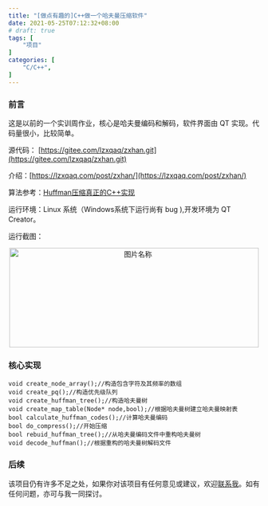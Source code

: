```yaml
---
title: "[做点有趣的]C++做一个哈夫曼压缩软件"
date: 2021-05-25T07:12:32+08:00
# draft: true
tags: [
    "项目"
]
categories: [
    "C/C++",
]
---
```


### 前言
这是以前的一个实训周作业，核心是哈夫曼编码和解码，软件界面由 QT 实现。代码量很小，比较简单。

源代码： [https://gitee.com/lzxqaq/zxhan.git](https://gitee.com/lzxqaq/zxhan.git)

介绍：[https://lzxqaq.com/post/zxhan/](https://lzxqaq.com/post/zxhan/)

算法参考：[Huffman压缩真正的C++实现](https://blog.csdn.net/small_hacker/article/details/52843738)


运行环境：Linux 系统（Windows系统下运行尚有 bug ),开发环境为 QT Creator。

运行截图：
<div  align="center">    
 <img src="https://cdn.jsdelivr.net/gh/lzxqaq/zxhan@master/images/zxhan.png" width = "500" height = "200" alt="图片名称" align=center /></div>
<!-- ![img](https://cdn.jsdelivr.net/gh/lzxqaq/zxhan@master/images/zxhan.png) -->


### 核心实现
```
void create_node_array();//构造包含字符及其频率的数组
void create_pq();//构造优先级队列
void create_huffman_tree();//构造哈夫曼树
void create_map_table(Node* node,bool);//根据哈夫曼树建立哈夫曼映射表
bool calculate_huffman_codes();//计算哈夫曼编码
bool do_compress();//开始压缩
bool rebuid_huffman_tree();//从哈夫曼编码文件中重构哈夫曼树
void decode_huffman();//根据重构的哈夫曼树解码文件

```

### 后续

该项目仍有许多不足之处，如果你对该项目有任何意见或建议，欢迎[联系我](https://lzxqaq.com/about/)。如有任何问题，亦可与我一同探讨。

